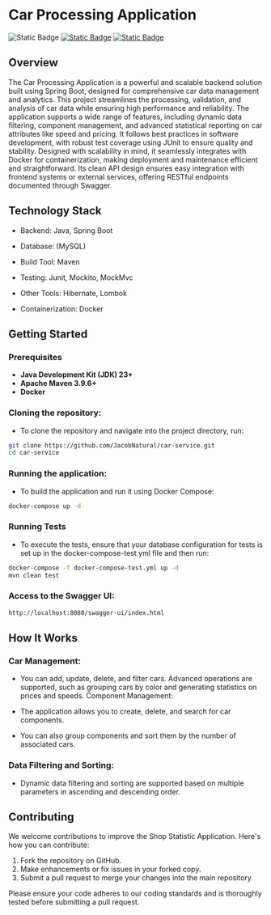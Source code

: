 
# Car Processing Application

![Static Badge](https://img.shields.io/badge/Build-passing-flat)
[![Static Badge](https://img.shields.io/badge/Coverage-98%25-flat)](https://jacobnatural.github.io/car-service/jacoco/index.html)
[![Static Badge](https://img.shields.io/badge/docs-blue)](https://jacobnatural.github.io/car-service/apidocs/index.html)
## Overview
The Car Processing Application is a powerful and scalable backend solution built using Spring Boot, 
designed for comprehensive car data management and analytics. This project streamlines the processing, 
validation, and analysis of car data while ensuring high performance and reliability.
The application supports a wide range of features, including dynamic data filtering, 
component management, and advanced statistical reporting on car attributes like speed and pricing. 
It follows best practices in software development, with robust test coverage using JUnit to ensure quality and stability.
Designed with scalability in mind, it seamlessly integrates with Docker for containerization, 
making deployment and maintenance efficient and straightforward. Its clean API design ensures easy 
integration with frontend systems or external services, offering RESTful endpoints documented through Swagger.

## Technology Stack

- Backend: Java, Spring Boot

- Database: (MySQL)

- Build Tool: Maven

-  Testing: Junit, Mockito, MockMvc 

- Other Tools: Hibernate, Lombok

- Containerization: Docker

## Getting Started


### Prerequisites
- **Java Development Kit (JDK) 23+**
- **Apache Maven 3.9.6+**
- **Docker**

### Cloning the repository:
- To clone the repository and navigate into the project directory, run:

```bash
git clone https://github.com/JacobNatural/car-service.git
cd car-service
```

### Running the application:
- To build the application and run it using Docker Compose:
```bash
docker-compose up -d
```

### Running Tests
- To execute the tests, ensure that your database configuration for tests is set up in 
the docker-compose-test.yml file and then run:
```bash
docker-compose -f docker-compose-test.yml up -d 
mvn clean test
```

### Access to the Swagger UI:
```bash
http://localhost:8080/swagger-ui/index.html
```
## How It Works
### **Car Management:**

- You can add, update, delete, and filter cars.
Advanced operations are supported, such as grouping cars by color and generating statistics on prices and speeds.
Component Management:

- The application allows you to create, delete, and search for car components.
- You can also group components and sort them by the number of associated cars.

### **Data Filtering and Sorting:**

- Dynamic data filtering and sorting are supported based on multiple parameters in ascending and descending order.

## Contributing
We welcome contributions to improve the Shop Statistic Application. Here's how you can contribute:

1. Fork the repository on GitHub.
2. Make enhancements or fix issues in your forked copy.
3. Submit a pull request to merge your changes into the main repository.

Please ensure your code adheres to our coding standards and is thoroughly tested before submitting a pull request.

